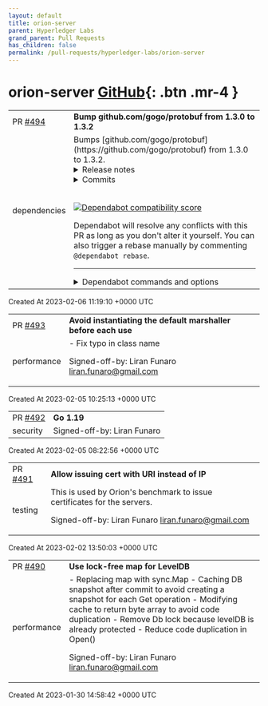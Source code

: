 ```yaml
---
layout: default
title: orion-server
parent: Hyperledger Labs
grand_parent: Pull Requests
has_children: false
permalink: /pull-requests/hyperledger-labs/orion-server
---
```


# orion-server <span class="fs-3 right-align">[GitHub](https://github.com/hyperledger-labs/orion-server){: .btn .mr-4 }</span>


<div>
    <table>
        <tr>
            <td>
                PR <a href="https://github.com/hyperledger-labs/orion-server/pull/494" class=".btn">#494</a>
            </td>
            <td>
                <b>
                    Bump github.com/gogo/protobuf from 1.3.0 to 1.3.2
                </b>
            </td>
        </tr>
        <tr>
            <td>
                <span class="chip">dependencies</span>
            </td>
            <td>
                Bumps [github.com/gogo/protobuf](https://github.com/gogo/protobuf) from 1.3.0 to 1.3.2.
<details>
<summary>Release notes</summary>
<p><em>Sourced from <a href="https://github.com/gogo/protobuf/releases">github.com/gogo/protobuf's releases</a>.</em></p>
<blockquote>
<h2>Release v.1.3.2</h2>
<h2>Tested versions:</h2>
<p>go 1.15.6
protoc 3.14.0</p>
<h2>Bug fixes:</h2>
<p>skippy peanut butter</p>
<h2>Release v1.3.1</h2>
<h4>Tested versions:</h4>
<p>go 1.12.10
protoc 3.9.1</p>
<h2>Bug fixes:</h2>
<ul>
<li>proto/buffer: fix proto.Buffer marshaling.
<ul>
<li>Thanks: <a href="https://github.com/apelisse">https://github.com/apelisse</a></li>
</ul>
</li>
<li>plugin/gostring: generate values instead of pointers when a field is repeated and non-nullable.
<ul>
<li>Thanks <a href="https://github.com/godfried">https://github.com/godfried</a></li>
</ul>
</li>
<li>protoc-gen-gogo/generator: Generate json and custom tags for oneof
<ul>
<li>Thanks: <a href="https://github.com/krhubert">https://github.com/krhubert</a></li>
</ul>
</li>
<li>plugin/marshalto: Use ProtoSize() in MarshalTo when enabled for oneof fields.
<ul>
<li>Thanks: <a href="https://github.com/gaffneyc">https://github.com/gaffneyc</a></li>
</ul>
</li>
</ul>
<h2>Upstream commits:</h2>
<ul>
<li>4c88cc3f1a34ffade77b79abc53335d1e511f25b - all: fix reflect.Value.Interface races.</li>
<li>6c65a5562fc06764971b7c5d05c76c75e84bdbf7 -  jsonpb: fix marshaling of Duration</li>
<li>b285ee9cfc6c881bb20c0d8dc73370ea9b9ec90f - Log parsing errors using log pkg</li>
</ul>
<h2>Misc:</h2>
<ul>
<li>add github workflow config</li>
<li>protoc update - Updated to protoc 3.9.1</li>
</ul>
</blockquote>
</details>
<details>
<summary>Commits</summary>
<ul>
<li><a href="https://github.com/gogo/protobuf/commit/b03c65ea87cdc3521ede29f62fe3ce239267c1bc"><code>b03c65e</code></a> skippy peanut butter</li>
<li><a href="https://github.com/gogo/protobuf/commit/550e88954e617545f49920b752c154d72abf1d8d"><code>550e889</code></a> update to go version 1.15.6 and protoc 3.14.0 (<a href="https://github-redirect.dependabot.com/gogo/protobuf/issues/717">#717</a>)</li>
<li><a href="https://github.com/gogo/protobuf/commit/deb6fe8ca7c6d06584bfbd40ca407bf69d9fd2aa"><code>deb6fe8</code></a> Update Readme.md</li>
<li><a href="https://github.com/gogo/protobuf/commit/5628607bb4c51c3157aacc3a50f0ab707582b805"><code>5628607</code></a> github/workflow - update protoc version to 3.9.1 (<a href="https://github-redirect.dependabot.com/gogo/protobuf/issues/637">#637</a>)</li>
<li><a href="https://github.com/gogo/protobuf/commit/09ab7735f7757c093f5b0a2285bff3998d684a61"><code>09ab773</code></a> Issue619safer (<a href="https://github-redirect.dependabot.com/gogo/protobuf/issues/627">#627</a>)</li>
<li><a href="https://github.com/gogo/protobuf/commit/8142193b881b41b9b93dae1124dd99e619b8941f"><code>8142193</code></a> GoString plugin: generate values instead of pointers when a field is repeated...</li>
<li><a href="https://github.com/gogo/protobuf/commit/627c0c9b4094c6cd02b3cb49e22420455e97e64c"><code>627c0c9</code></a> umarshal - refactor skip from recursive calls to a loop. (<a href="https://github-redirect.dependabot.com/gogo/protobuf/issues/636">#636</a>)</li>
<li><a href="https://github.com/gogo/protobuf/commit/69adf3ecd52d1754cc42d7464c449e50d4b79521"><code>69adf3e</code></a> Ghworkflow (<a href="https://github-redirect.dependabot.com/gogo/protobuf/issues/632">#632</a>)</li>
<li><a href="https://github.com/gogo/protobuf/commit/8a5ed79f688836cf007ca23aefe0299791e7bea5"><code>8a5ed79</code></a> Merge pull request <a href="https://github-redirect.dependabot.com/gogo/protobuf/issues/622">#622</a> from jmarais/master</li>
<li><a href="https://github.com/gogo/protobuf/commit/33d47608f2cc12f4c1e590655e6175596f05e6bf"><code>33d4760</code></a> merged in golang/protobuf commit 4c88cc3f1a34ffade77b79abc53335d1e511f25b - a...</li>
<li>Additional commits viewable in <a href="https://github.com/gogo/protobuf/compare/v1.3.0...v1.3.2">compare view</a></li>
</ul>
</details>
<br />


[![Dependabot compatibility score](https://dependabot-badges.githubapp.com/badges/compatibility_score?dependency-name=github.com/gogo/protobuf&package-manager=go_modules&previous-version=1.3.0&new-version=1.3.2)](https://docs.github.com/en/github/managing-security-vulnerabilities/about-dependabot-security-updates#about-compatibility-scores)

Dependabot will resolve any conflicts with this PR as long as you don't alter it yourself. You can also trigger a rebase manually by commenting `@dependabot rebase`.

[//]: # (dependabot-automerge-start)
[//]: # (dependabot-automerge-end)

---

<details>
<summary>Dependabot commands and options</summary>
<br />

You can trigger Dependabot actions by commenting on this PR:
- `@dependabot rebase` will rebase this PR
- `@dependabot recreate` will recreate this PR, overwriting any edits that have been made to it
- `@dependabot merge` will merge this PR after your CI passes on it
- `@dependabot squash and merge` will squash and merge this PR after your CI passes on it
- `@dependabot cancel merge` will cancel a previously requested merge and block automerging
- `@dependabot reopen` will reopen this PR if it is closed
- `@dependabot close` will close this PR and stop Dependabot recreating it. You can achieve the same result by closing it manually
- `@dependabot ignore this major version` will close this PR and stop Dependabot creating any more for this major version (unless you reopen the PR or upgrade to it yourself)
- `@dependabot ignore this minor version` will close this PR and stop Dependabot creating any more for this minor version (unless you reopen the PR or upgrade to it yourself)
- `@dependabot ignore this dependency` will close this PR and stop Dependabot creating any more for this dependency (unless you reopen the PR or upgrade to it yourself)
- `@dependabot use these labels` will set the current labels as the default for future PRs for this repo and language
- `@dependabot use these reviewers` will set the current reviewers as the default for future PRs for this repo and language
- `@dependabot use these assignees` will set the current assignees as the default for future PRs for this repo and language
- `@dependabot use this milestone` will set the current milestone as the default for future PRs for this repo and language

You can disable automated security fix PRs for this repo from the [Security Alerts page](https://github.com/hyperledger-labs/orion-server/network/alerts).

</details>
            </td>
        </tr>
    </table>
    <div class="right-align">
        Created At 2023-02-06 11:19:10 +0000 UTC
    </div>
</div>

<div>
    <table>
        <tr>
            <td>
                PR <a href="https://github.com/hyperledger-labs/orion-server/pull/493" class=".btn">#493</a>
            </td>
            <td>
                <b>
                    Avoid instantiating the default marshaller before each use
                </b>
            </td>
        </tr>
        <tr>
            <td>
                <span class="chip">performance</span>
            </td>
            <td>
                - Fix typo in class name

Signed-off-by: Liran Funaro <liran.funaro@gmail.com>
            </td>
        </tr>
    </table>
    <div class="right-align">
        Created At 2023-02-05 10:25:13 +0000 UTC
    </div>
</div>

<div>
    <table>
        <tr>
            <td>
                PR <a href="https://github.com/hyperledger-labs/orion-server/pull/492" class=".btn">#492</a>
            </td>
            <td>
                <b>
                    Go 1.19
                </b>
            </td>
        </tr>
        <tr>
            <td>
                <span class="chip">security</span>
            </td>
            <td>
                Signed-off-by: Liran Funaro <liran.funaro@gmail.com>
            </td>
        </tr>
    </table>
    <div class="right-align">
        Created At 2023-02-05 08:22:56 +0000 UTC
    </div>
</div>

<div>
    <table>
        <tr>
            <td>
                PR <a href="https://github.com/hyperledger-labs/orion-server/pull/491" class=".btn">#491</a>
            </td>
            <td>
                <b>
                    Allow issuing cert with URI instead of IP
                </b>
            </td>
        </tr>
        <tr>
            <td>
                <span class="chip">testing</span>
            </td>
            <td>
                This is used by Orion's benchmark to issue certificates for the servers.

Signed-off-by: Liran Funaro <liran.funaro@gmail.com>
            </td>
        </tr>
    </table>
    <div class="right-align">
        Created At 2023-02-02 13:50:03 +0000 UTC
    </div>
</div>

<div>
    <table>
        <tr>
            <td>
                PR <a href="https://github.com/hyperledger-labs/orion-server/pull/490" class=".btn">#490</a>
            </td>
            <td>
                <b>
                    Use lock-free map for LevelDB
                </b>
            </td>
        </tr>
        <tr>
            <td>
                <span class="chip">performance</span>
            </td>
            <td>
                - Replacing map with sync.Map
- Caching DB snapshot after commit to avoid creating a snapshot for each Get operation
- Modifying cache to return byte array to avoid code duplication
- Remove Db lock because levelDB is already protected
- Reduce code duplication in Open()

Signed-off-by: Liran Funaro <liran.funaro@gmail.com>
            </td>
        </tr>
    </table>
    <div class="right-align">
        Created At 2023-01-30 14:58:42 +0000 UTC
    </div>
</div>

